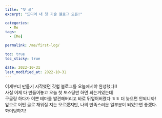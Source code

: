 ```yaml
---
title: "첫 글"
excerpt: "드디어 내 첫 기술 블로그 오픈!"

categories:
  - Me
tags:
  - [Me]

permalink: /me/first-log/

toc: true
toc_sticky: true

date: 2022-10-31
last_modified_at: 2022-10-31
---
```


어제부터 만들기 시작했던 깃헙 블로그를 오늘에서야 완성했다!!<br>
사실 어제 다 만들어놓고 오늘 첫 포스팅만 하면 되는거였는데<br>
구글링 하다가 이쁜 테마를 발견해버리고 바로 뒤엎어버렸다 ㅎㅎ 더 늦으면 안되니까!<br>
앞으로 어떤 글로 채워질 지는 모르겠지만, 나의 만족스러운 일부분이 되었으면 좋겠다.<br>
화이팅하기!
